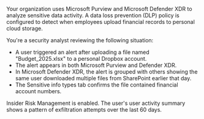Your organization uses Microsoft Purview and Microsoft Defender XDR to analyze sensitive data activity. A data loss prevention (DLP) policy is configured to detect when employees upload financial records to personal cloud storage.

You're a security analyst reviewing the following situation:

- A user triggered an alert after uploading a file named "Budget_2025.xlsx" to a personal Dropbox account.
- The alert appears in both Microsoft Purview and Defender XDR.
- In Microsoft Defender XDR, the alert is grouped with others showing the same user downloaded multiple files from SharePoint earlier that day.
- The Sensitive info types tab confirms the file contained financial account numbers.

Insider Risk Management is enabled. The user's user activity summary shows a pattern of exfiltration attempts over the last 60 days.
